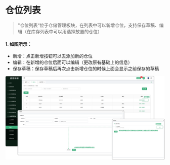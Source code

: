 

# 仓位列表

> "仓位列表“位于仓储管理板块，在列表中可以新增仓位，支持保存草稿、编辑（在库存列表中可以用选择放置的仓位）

#### 1. 如图所示：
* 新增：点击新增按钮可以去添加新的仓位 
* 编辑：在新增的仓位后面可以编辑（更改原有基础上的信息）
* 保存草稿：保存草稿后再次点击新增仓位的时候上面会显示之前保存的草稿


![如图所示](../file/cc-cw.png)